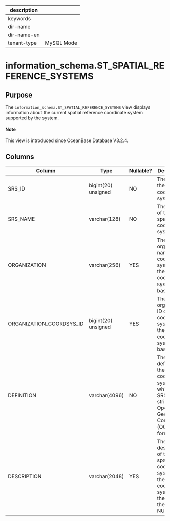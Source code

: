 | description ||
|---|---|
| keywords ||
| dir-name ||
| dir-name-en ||
| tenant-type | MySQL Mode |

# information_schema.ST_SPATIAL_REFERENCE_SYSTEMS

## Purpose

The `information_schema.ST_SPATIAL_REFERENCE_SYSTEMS` view displays information about the current spatial reference coordinate system supported by the system. 

<main id="notice" type='explain'>
  <h4>Note</h4>
  <p>This view is introduced since OceanBase Database V3.2.4. </p>
</main>

## Columns

| **Column** | **Type** | **Nullable?** | **Description** |
| --- | --- | --- | --- |
| SRS_ID | bigint(20) unsigned | NO | The ID of the spatial coordinate system. |
| SRS_NAME | varchar(128) | NO | The name of the spatial coordinate system. |
| ORGANIZATION | varchar(256) | YES | The organization name of the coordinate system that the spatial coordinate system is based on. |
| ORGANIZATION_COORDSYS_ID | bigint(20) unsigned | YES | The organization ID of the coordinate system that the spatial coordinate system is based on. |
| DEFINITION | varchar(4096) | NO | The definition of the spatial coordinate system, which is an SRS WKT string in the Open Geospatial Consortium (OGC) format. |
| DESCRIPTION | varchar(2048) | YES | The description of the spatial coordinate system. For the inherent coordinate system of the system, the value is NULL. |
